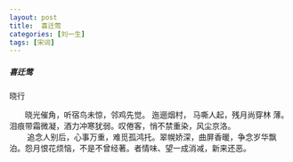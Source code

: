 ```yaml
---
layout: post
title:  喜迁莺
categories: [刘一生]
tags: [宋词]
---
```


##### 喜迁莺

晓行 

　　晓光催角，听宿鸟未惊，邻鸡先觉。 迤逦烟村， 马嘶人起，残月尚穿林
薄。泪痕带霜微凝，酒力冲寒犹弱。叹倦客，悄不禁重染，风尘京洛。　　　
　 
<br>　　 追念人别后，心事万重，难觅孤鸿托。翠幌娇深，曲屏香暖，争念岁华飘
泊。怨月恨花烦恼，不是不曾经著。者情味、望一成消减，新来还恶。　　　 




































